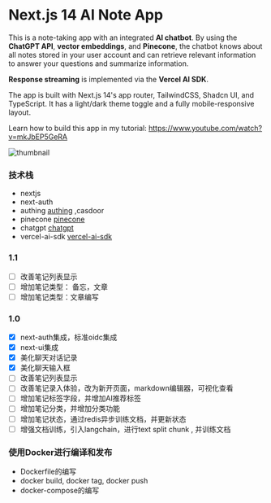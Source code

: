 # Next.js 14 AI Note App

This is a note-taking app with an integrated **AI chatbot**. By using the **ChatGPT API**, **vector embeddings**, and **Pinecone**, the chatbot knows about all notes stored in your user account and can retrieve relevant information to answer your questions and summarize information.

**Response streaming** is implemented via the **Vercel AI SDK**.

The app is built with Next.js 14's app router, TailwindCSS, Shadcn UI, and TypeScript. It has a light/dark theme toggle and a fully mobile-responsive layout.

Learn how to build this app in my tutorial: https://www.youtube.com/watch?v=mkJbEP5GeRA

![thumbnail](https://github.com/codinginflow/nextjs-ai-note-app/assets/52977034/cefc69f2-a486-4072-bf69-d0738f7336af)

### 技术栈

- nextjs
- next-auth
- authing [authing](https://www.authing.cn/) ,casdoor
- pinecone [pinecone](https://www.pinecone.io/)
- chatgpt [chatgpt](https://www.chatgpt.ai/)
- vercel-ai-sdk [vercel-ai-sdk](https://vercel.com/docs/vercel-ai/overview)

### 1.1

- [ ] 改善笔记列表显示
- [ ] 增加笔记类型： 备忘，文章
- [ ] 增加笔记类型：文章编写

### 1.0

- [x] next-auth集成，标准oidc集成
- [x] next-ui集成
- [x] 美化聊天对话记录
- [x] 美化聊天输入框
- [ ] 改善笔记列表显示
- [ ] 改善笔记录入体验，改为新开页面，markdown编辑器，可视化查看
- [ ] 增加笔记标签字段，并增加AI推荐标签
- [ ] 增加笔记分类，并增加分类功能
- [ ] 增加笔记状态，通过redis异步训练文档，并更新状态
- [ ] 增强文档训练，引入langchain，进行text split chunk , 并训练文档

### 使用Docker进行编译和发布

- Dockerfile的编写
- docker build, docker tag, docker push
- docker-compose的编写
